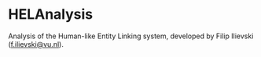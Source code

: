 # HELAnalysis
Analysis of the Human-like Entity Linking system, developed by Filip Ilievski (f.ilievski@vu.nl).
